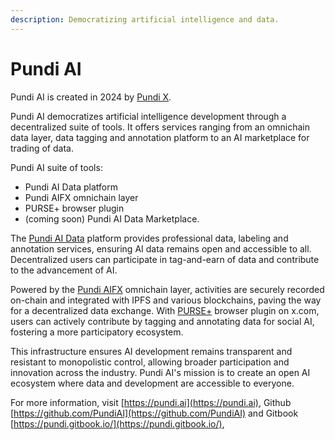```yaml
---
description: Democratizing artificial intelligence and data.
---
```


# Pundi AI

Pundi AI is created in 2024 by [Pundi X](pundiai/purse-docs/ibc/pundix-chain.md).

Pundi AI democratizes artificial intelligence development through a decentralized suite of tools. It offers services ranging from an omnichain data layer, data tagging and annotation platform to an AI marketplace for trading of data.

Pundi AI suite of tools:

* Pundi AI Data platform
* Pundi AIFX omnichain layer
* PURSE+ browser plugin
* (coming soon) Pundi AI Data Marketplace.

The [Pundi AI Data](pundiai/pundi-aidata/) platform provides professional data, labeling and annotation services, ensuring AI data remains open and accessible to all. Decentralized users can participate in tag-and-earn of data and contribute to the advancement of AI.

Powered by the [Pundi AIFX](pundiai/pundi-aifx/) omnichain layer, activities are securely recorded on-chain and integrated with IPFS and various blockchains, paving the way for a decentralized data exchange. With [PURSE+](pundiai/purse-docs/) browser plugin on x.com, users can actively contribute by tagging and annotating data for social AI, fostering a more participatory ecosystem.

This infrastructure ensures AI development remains transparent and resistant to monopolistic control, allowing broader participation and innovation across the industry. Pundi AI's mission is to create an open AI ecosystem where data and development are accessible to everyone.

For more information, visit [https://pundi.ai](https://pundi.ai), Github [https://github.com/PundiAI](https://github.com/PundiAI) and Gitbook [https://pundi.gitbook.io/](https://pundi.gitbook.io/),
